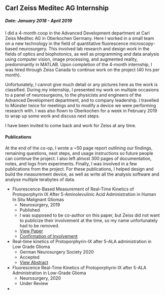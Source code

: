 ## Carl Zeiss Meditec AG Internship
##### Date: January 2018 - April 2019

I did a 4-month coop in the Advanced Development department at Carl Zeiss Meditec AG in Oberkochen Germany. Here I worked in a small team on a new technology in the field of quantitative fluorescence microscopy-based neurosurgery. This involved lab research and design work in the fields of optics and biophotonics, as well as programming and data analysis using computer vision, image processing, and augmented reality, predominantly in MATLAB. Upon completion of the 4-month internship, I was hired through Zeiss Canada to continue work on the project (40 hrs per month).

Unfortunately, I cannot give much detail or any pictures here as the work is classified. During my internship, I presented my work on multiple occasions to a panel of neurosurgeons, to the physicists and engineers of the Advanced Development department, and to company leadership. I travelled to Münster twice for meetings and to modify a device we were performing research with. I was also flown to Oberkochen for a week in February 2019 to wrap up some work and discuss next steps. 

I have been invited to come back and work for Zeiss at any time.

#### Publications
At the end of the co-op, I wrote a ~50 page report outlining our findings, remaining questions, next steps, and usage instructions so future people can continue the project. I also left almost 300 pages of documentation, notes, and logs from experiments. Finally, I was involved in a few publications from the project. For these publications, I helped design and build the measurement device, as well as write all the analysis software and analyse multiple terabytes of data. 

* Fluorescence-Based Measurement of Real-Time Kinetics of Protoporphyrin IX After 5-Aminolevulinic Acid Administration in Human In Situ Malignant Gliomas
  * Neurosurgery, 2019
  * Published
  * I was supposed to be co-author on this paper, but Zeiss did not want to publicize their involvement at the time, so my name unfortunately had to be removed.
  * [View Paper](/files/fluorescenceKineticsPaper.pdf?=raw)
  * [Confirmation of Involvement](/files/AuthorshipConfirmation.pdf)
* Real-time kinetics of Protoporphyrin-IX after 5-ALA administration in Low Grade Glioma
  * German Neurosurgery Society 2020
  * Accepted
  * [View Abstract](/files/Abstract_DGNC_Two_peak.pdf?=raw)
* Fluorescence Real-Time Kinetics of Protoporphyrin IX after 5-ALA Administration in Low-Grade Glioma
  * Neurosurgery, 2020
  * Under Review
* 
